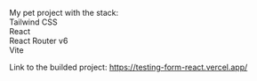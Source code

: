 My pet project with the stack:   
Tailwind CSS  
React  
React Router v6  
Vite  

Link to the builded project: https://testing-form-react.vercel.app/
